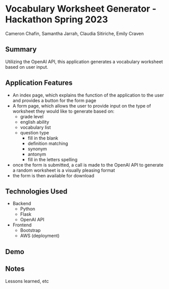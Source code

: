 # Vocabulary Worksheet Generator - Hackathon Spring 2023
Cameron Chafin, Samantha Jarrah, Claudia Sitiriche, Emily Craven

## Summary
Utilizing the OpenAI API, this application generates a vocabulary worksheet based on user input.

## Application Features
- An index page, which explains the function of the application to the user and provides a button for the form page
- A form page, which allows the user to provide input on the type of worksheet they would like to generate based on:
    - grade level
    - english ability 
    - vocabulary list
    - question type 
       - fill in the blank
       - definition matching
       - synonym
       - antonym
       - fill in the letters spelling
- once the form is submitted, a call is made to the OpenAI API to generate a random worksheet is a visually pleasing format
- the form is then available for download

## Technologies Used
- Backend
    - Python
    - Flask
    - OpenAI API
- Frontend
    - Bootstrap
    - AWS (deployment)

## Demo

## Notes
Lessons learned, etc
